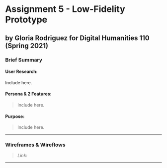 # Assignment 5 - Low-Fidelity Prototype
## by Gloria Rodriguez for Digital Humanities 110 (Spring 2021)

### Brief Summary

#### User Research:
Include here. 

#### Persona & 2 Features:
> Include here.

#### Purpose:
> Include here. 

---

### Wireframes & Wireflows

> *Link:*

---

